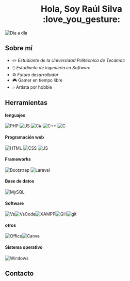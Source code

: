 <h1 align="center">Hola, Soy Raúl Silva :love_you_gesture: </h1> 

![Día a día](https://github.com/UmbraCorvus/UmbraCorvus/assets/105474215/403759a3-ff1e-4f18-b108-39a1e8593969)

## Sobre mí
- :pencil2: *Estudiante de la Universidad Politécnica de Tecámac*
- :computer_mouse: *Estudiante de Ingeniería en Software*
- :gear: *Futuro desarrollador*
- :video_game: Gamer en tiempo libre
- :notes: Artista por hobbie

## Herramientas
#### lenguajes
![PHP](https://img.shields.io/badge/PHP-777BB4?style=for-the-badge&logo=php&logoColor=white) ![JS](https://img.shields.io/badge/JavaScript-323330?style=for-the-badge&logo=javascript&logoColor=F7DF1E) ![C#](https://img.shields.io/badge/C%23-239120?style=for-the-badge&logo=c-sharp&logoColor=white) ![C++](	https://img.shields.io/badge/C%2B%2B-00599C?style=for-the-badge&logo=c%2B%2B&logoColor=white) ![C](https://img.shields.io/badge/C-00599C?style=for-the-badge&logo=c&logoColor=white)
#### Programación web
![HTML](https://img.shields.io/badge/HTML5-E34F26?style=for-the-badge&logo=html5&logoColor=white) ![CSS](https://img.shields.io/badge/CSS3-1572B6?style=for-the-badge&logo=css3&logoColor=white) ![JS](https://img.shields.io/badge/JavaScript-323330?style=for-the-badge&logo=javascript&logoColor=F7DF1E) 
#### Frameworks
![Bootstrap](https://img.shields.io/badge/Bootstrap-563D7C?style=for-the-badge&logo=bootstrap&logoColor=white) ![Laravel](https://img.shields.io/badge/Laravel-FF2D20?style=for-the-badge&logo=laravel&logoColor=white)
#### Base de datos
![MySQL](	https://img.shields.io/badge/MySQL-005C84?style=for-the-badge&logo=mysql&logoColor=white)
#### Software
![Vs](https://img.shields.io/badge/Visual_Studio-5C2D91?style=for-the-badge&logo=visual%20studio&logoColor=white)![VsCode](https://img.shields.io/badge/Visual_Studio_Code-0078D4?style=for-the-badge&logo=visual%20studio%20code&logoColor=white)![XAMPP](https://img.shields.io/badge/Xampp-F37623?style=for-the-badge&logo=xampp&logoColor=white)![GH](https://img.shields.io/badge/GitHub-100000?style=for-the-badge&logo=github&logoColor=white)![git](https://img.shields.io/badge/GIT-E44C30?style=for-the-badge&logo=git&logoColor=white)
#### otros
![Office](https://img.shields.io/badge/Microsoft_Office-D83B01?style=for-the-badge&logo=microsoft-office&logoColor=white)![Canva](https://img.shields.io/badge/Canva-%2300C4CC.svg?&style=for-the-badge&logo=Canva&logoColor=white)
#### Sistema operativo
![Windows](https://img.shields.io/badge/Windows-0078D6?style=for-the-badge&logo=windows&logoColor=white)

## Contacto
<a href="https://www.facebook.com/raul.h.silva.9/"><img src="https://img.shields.io/badge/Facebook-%231877F2.svg?style=for-the-badge&logo=Facebook&logoColor=white" alt=""></a>
